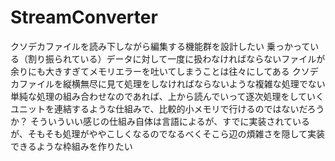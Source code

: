# StreamConverter
クソデカファイルを読み下しながら編集する機能群を設計したい
乗っかっている（割り振られている）データに対して一度に扱わなければならないファイルが余りにも大きすぎてメモリエラーを吐いてしまうことは往々にしてある
クソデカファイルを縦横無尽に見て処理をしなければならないような複雑な処理でない単純な処理の組み合わせなのであれば、上から読んでいって逐次処理をしていくユニットを連結するような仕組みで、比較的小メモリで行けるのではないだろうか？
そういういい感じの仕組み自体は言語によるが、すでに実装されているが、そもそも処理がややこしくなるのでなるべくそこら辺の煩雑さを隠して実装できるような枠組みを作りたい
